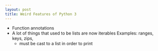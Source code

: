 ```yaml
---
layout: post
title: Weird Features of Python 3
---
```


* Function annotations
* A lot of things that used to be lists are now iterables
Examples: ranges, keys, zips, 
  - must be cast to a list in order to print 
